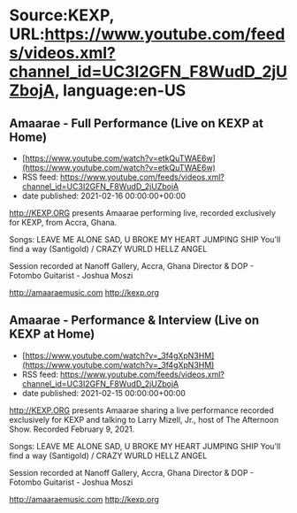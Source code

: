 # Source:KEXP, URL:https://www.youtube.com/feeds/videos.xml?channel_id=UC3I2GFN_F8WudD_2jUZbojA, language:en-US

## Amaarae - Full Performance (Live on KEXP at Home)
 - [https://www.youtube.com/watch?v=etkQuTWAE6w](https://www.youtube.com/watch?v=etkQuTWAE6w)
 - RSS feed: https://www.youtube.com/feeds/videos.xml?channel_id=UC3I2GFN_F8WudD_2jUZbojA
 - date published: 2021-02-16 00:00:00+00:00

http://KEXP.ORG presents Amaarae performing live, recorded exclusively for KEXP, from Accra, Ghana.

Songs:
LEAVE ME ALONE
SAD, U BROKE MY HEART
JUMPING SHIP
You'll find a way (Santigold) / CRAZY WURLD
HELLZ ANGEL

Session recorded at Nanoff Gallery, Accra, Ghana
Director & DOP - Fotombo 
Guitarist - Joshua Moszi 

http://amaaraemusic.com
http://kexp.org

## Amaarae - Performance & Interview (Live on KEXP at Home)
 - [https://www.youtube.com/watch?v=_3f4gXpN3HM](https://www.youtube.com/watch?v=_3f4gXpN3HM)
 - RSS feed: https://www.youtube.com/feeds/videos.xml?channel_id=UC3I2GFN_F8WudD_2jUZbojA
 - date published: 2021-02-15 00:00:00+00:00

http://KEXP.ORG presents Amaarae sharing a live performance recorded exclusively for KEXP and talking to Larry Mizell, Jr., host of The Afternoon Show. Recorded February 9, 2021.

Songs:
LEAVE ME ALONE
SAD, U BROKE MY HEART
JUMPING SHIP
You'll find a way (Santigold) / CRAZY WURLD
HELLZ ANGEL

Session recorded at Nanoff Gallery, Accra, Ghana
Director & DOP - Fotombo 
Guitarist - Joshua Moszi 

http://amaaraemusic.com
http://kexp.org

